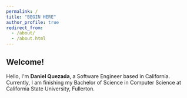 ```yaml
---
permalink: /
title: "BEGIN HERE"
author_profile: true
redirect_from:
  - /about/
  - /about.html
---
```


## Welcome!

Hello, I'm **Daniel Quezada**, a Software Engineer based in California. Currently, I am finishing my Bachelor of Science in Computer Science at California State University, Fullerton.
